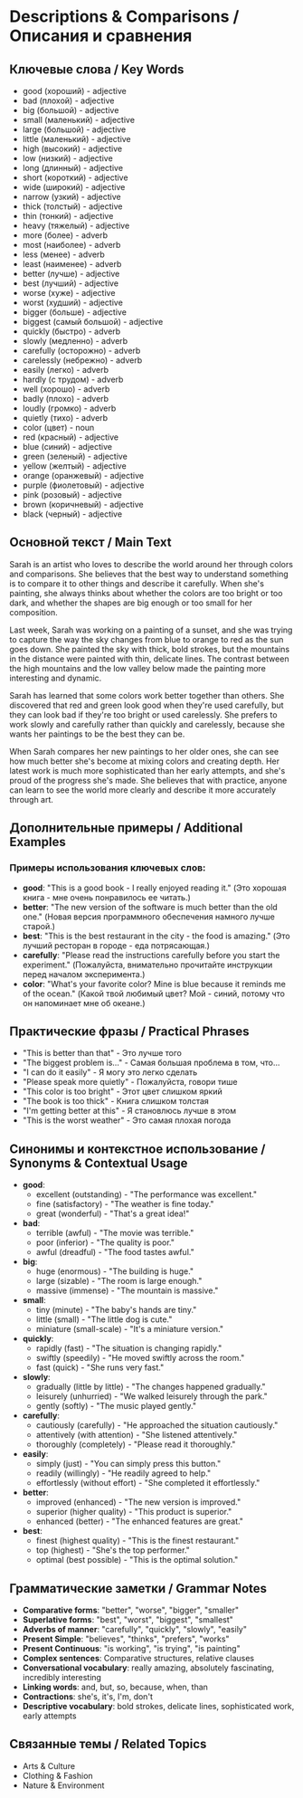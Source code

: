# Descriptions & Comparisons / Описания и сравнения

## Ключевые слова / Key Words
- good (хороший) - adjective
- bad (плохой) - adjective
- big (большой) - adjective
- small (маленький) - adjective
- large (большой) - adjective
- little (маленький) - adjective
- high (высокий) - adjective
- low (низкий) - adjective
- long (длинный) - adjective
- short (короткий) - adjective
- wide (широкий) - adjective
- narrow (узкий) - adjective
- thick (толстый) - adjective
- thin (тонкий) - adjective
- heavy (тяжелый) - adjective
- more (более) - adverb
- most (наиболее) - adverb
- less (менее) - adverb
- least (наименее) - adverb
- better (лучше) - adjective
- best (лучший) - adjective
- worse (хуже) - adjective
- worst (худший) - adjective
- bigger (больше) - adjective
- biggest (самый большой) - adjective
- quickly (быстро) - adverb
- slowly (медленно) - adverb
- carefully (осторожно) - adverb
- carelessly (небрежно) - adverb
- easily (легко) - adverb
- hardly (с трудом) - adverb
- well (хорошо) - adverb
- badly (плохо) - adverb
- loudly (громко) - adverb
- quietly (тихо) - adverb
- color (цвет) - noun
- red (красный) - adjective
- blue (синий) - adjective
- green (зеленый) - adjective
- yellow (желтый) - adjective
- orange (оранжевый) - adjective
- purple (фиолетовый) - adjective
- pink (розовый) - adjective
- brown (коричневый) - adjective
- black (черный) - adjective

## Основной текст / Main Text

Sarah is an artist who loves to describe the world around her through colors and comparisons. She believes that the best way to understand something is to compare it to other things and describe it carefully. When she's painting, she always thinks about whether the colors are too bright or too dark, and whether the shapes are big enough or too small for her composition.

Last week, Sarah was working on a painting of a sunset, and she was trying to capture the way the sky changes from blue to orange to red as the sun goes down. She painted the sky with thick, bold strokes, but the mountains in the distance were painted with thin, delicate lines. The contrast between the high mountains and the low valley below made the painting more interesting and dynamic.

Sarah has learned that some colors work better together than others. She discovered that red and green look good when they're used carefully, but they can look bad if they're too bright or used carelessly. She prefers to work slowly and carefully rather than quickly and carelessly, because she wants her paintings to be the best they can be.

When Sarah compares her new paintings to her older ones, she can see how much better she's become at mixing colors and creating depth. Her latest work is much more sophisticated than her early attempts, and she's proud of the progress she's made. She believes that with practice, anyone can learn to see the world more clearly and describe it more accurately through art.

## Дополнительные примеры / Additional Examples

### Примеры использования ключевых слов:
- **good**: "This is a good book - I really enjoyed reading it." (Это хорошая книга - мне очень понравилось ее читать.)
- **better**: "The new version of the software is much better than the old one." (Новая версия программного обеспечения намного лучше старой.)
- **best**: "This is the best restaurant in the city - the food is amazing." (Это лучший ресторан в городе - еда потрясающая.)
- **carefully**: "Please read the instructions carefully before you start the experiment." (Пожалуйста, внимательно прочитайте инструкции перед началом эксперимента.)
- **color**: "What's your favorite color? Mine is blue because it reminds me of the ocean." (Какой твой любимый цвет? Мой - синий, потому что он напоминает мне об океане.)

## Практические фразы / Practical Phrases

- "This is better than that" - Это лучше того
- "The biggest problem is..." - Самая большая проблема в том, что...
- "I can do it easily" - Я могу это легко сделать
- "Please speak more quietly" - Пожалуйста, говори тише
- "This color is too bright" - Этот цвет слишком яркий
- "The book is too thick" - Книга слишком толстая
- "I'm getting better at this" - Я становлюсь лучше в этом
- "This is the worst weather" - Это самая плохая погода

## Синонимы и контекстное использование / Synonyms & Contextual Usage

- **good**: 
  - excellent (outstanding) - "The performance was excellent."
  - fine (satisfactory) - "The weather is fine today."
  - great (wonderful) - "That's a great idea!"
- **bad**: 
  - terrible (awful) - "The movie was terrible."
  - poor (inferior) - "The quality is poor."
  - awful (dreadful) - "The food tastes awful."
- **big**: 
  - huge (enormous) - "The building is huge."
  - large (sizable) - "The room is large enough."
  - massive (immense) - "The mountain is massive."
- **small**: 
  - tiny (minute) - "The baby's hands are tiny."
  - little (small) - "The little dog is cute."
  - miniature (small-scale) - "It's a miniature version."
- **quickly**: 
  - rapidly (fast) - "The situation is changing rapidly."
  - swiftly (speedily) - "He moved swiftly across the room."
  - fast (quick) - "She runs very fast."
- **slowly**: 
  - gradually (little by little) - "The changes happened gradually."
  - leisurely (unhurried) - "We walked leisurely through the park."
  - gently (softly) - "The music played gently."
- **carefully**: 
  - cautiously (carefully) - "He approached the situation cautiously."
  - attentively (with attention) - "She listened attentively."
  - thoroughly (completely) - "Please read it thoroughly."
- **easily**: 
  - simply (just) - "You can simply press this button."
  - readily (willingly) - "He readily agreed to help."
  - effortlessly (without effort) - "She completed it effortlessly."
- **better**: 
  - improved (enhanced) - "The new version is improved."
  - superior (higher quality) - "This product is superior."
  - enhanced (better) - "The enhanced features are great."
- **best**: 
  - finest (highest quality) - "This is the finest restaurant."
  - top (highest) - "She's the top performer."
  - optimal (best possible) - "This is the optimal solution."

## Грамматические заметки / Grammar Notes

- **Comparative forms**: "better", "worse", "bigger", "smaller"
- **Superlative forms**: "best", "worst", "biggest", "smallest"
- **Adverbs of manner**: "carefully", "quickly", "slowly", "easily"
- **Present Simple**: "believes", "thinks", "prefers", "works"
- **Present Continuous**: "is working", "is trying", "is painting"
- **Complex sentences**: Comparative structures, relative clauses
- **Conversational vocabulary**: really amazing, absolutely fascinating, incredibly interesting
- **Linking words**: and, but, so, because, when, than
- **Contractions**: she's, it's, I'm, don't
- **Descriptive vocabulary**: bold strokes, delicate lines, sophisticated work, early attempts

## Связанные темы / Related Topics

- Arts & Culture
- Clothing & Fashion
- Nature & Environment
